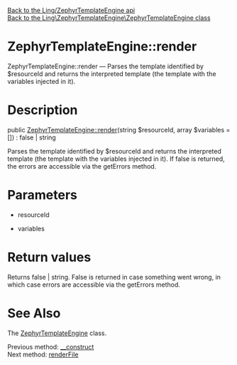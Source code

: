 [Back to the Ling/ZephyrTemplateEngine api](https://github.com/lingtalfi/ZephyrTemplateEngine/blob/master/doc/api/Ling/ZephyrTemplateEngine.md)<br>
[Back to the Ling\ZephyrTemplateEngine\ZephyrTemplateEngine class](https://github.com/lingtalfi/ZephyrTemplateEngine/blob/master/doc/api/Ling/ZephyrTemplateEngine/ZephyrTemplateEngine.md)


ZephyrTemplateEngine::render
================



ZephyrTemplateEngine::render — Parses the template identified by $resourceId and returns the interpreted template (the template with the variables injected in it).




Description
================


public [ZephyrTemplateEngine::render](https://github.com/lingtalfi/ZephyrTemplateEngine/blob/master/doc/api/Ling/ZephyrTemplateEngine/ZephyrTemplateEngine/render.md)(string $resourceId, array $variables = []) : false | string




Parses the template identified by $resourceId and returns the interpreted template (the template with the variables injected in it).
If false is returned, the errors are accessible via the getErrors method.




Parameters
================


- resourceId

    

- variables

    


Return values
================

Returns false | string.
False is returned in case something went wrong, in which case errors are accessible via the getErrors method.







See Also
================

The [ZephyrTemplateEngine](https://github.com/lingtalfi/ZephyrTemplateEngine/blob/master/doc/api/Ling/ZephyrTemplateEngine/ZephyrTemplateEngine.md) class.

Previous method: [__construct](https://github.com/lingtalfi/ZephyrTemplateEngine/blob/master/doc/api/Ling/ZephyrTemplateEngine/ZephyrTemplateEngine/__construct.md)<br>Next method: [renderFile](https://github.com/lingtalfi/ZephyrTemplateEngine/blob/master/doc/api/Ling/ZephyrTemplateEngine/ZephyrTemplateEngine/renderFile.md)<br>

